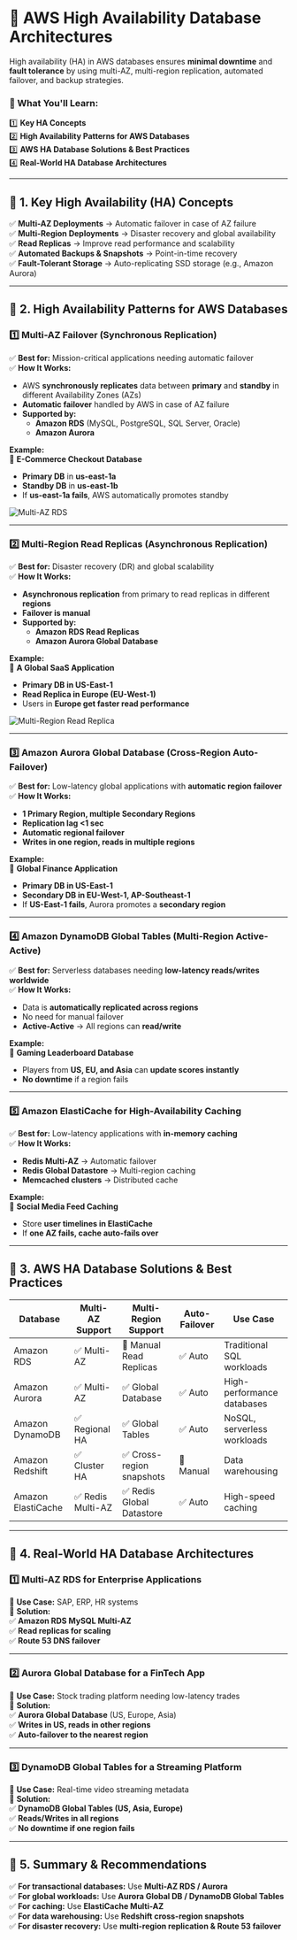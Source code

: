# **🚀 AWS High Availability Database Architectures**  

High availability (HA) in AWS databases ensures **minimal downtime** and **fault tolerance** by using multi-AZ, multi-region replication, automated failover, and backup strategies.  

### **📌 What You'll Learn:**  
1️⃣ **Key HA Concepts**  
2️⃣ **High Availability Patterns for AWS Databases**  
3️⃣ **AWS HA Database Solutions & Best Practices**  
4️⃣ **Real-World HA Database Architectures**  

---

## **📌 1. Key High Availability (HA) Concepts**  
✅ **Multi-AZ Deployments** → Automatic failover in case of AZ failure  
✅ **Multi-Region Deployments** → Disaster recovery and global availability  
✅ **Read Replicas** → Improve read performance and scalability  
✅ **Automated Backups & Snapshots** → Point-in-time recovery  
✅ **Fault-Tolerant Storage** → Auto-replicating SSD storage (e.g., Amazon Aurora)  

---

## **📌 2. High Availability Patterns for AWS Databases**  

### **1️⃣ Multi-AZ Failover (Synchronous Replication)**
✅ **Best for:** Mission-critical applications needing automatic failover  
✅ **How It Works:**  
- AWS **synchronously replicates** data between **primary** and **standby** in different Availability Zones (AZs)  
- **Automatic failover** handled by AWS in case of AZ failure  
- **Supported by:**  
  - **Amazon RDS** (MySQL, PostgreSQL, SQL Server, Oracle)  
  - **Amazon Aurora**  

**Example:**  
🔹 **E-Commerce Checkout Database**  
- **Primary DB** in **us-east-1a**  
- **Standby DB** in **us-east-1b**  
- If **us-east-1a fails**, AWS automatically promotes standby  

![Multi-AZ RDS](https://docs.aws.amazon.com/AmazonRDS/latest/UserGuide/images/MultiAZ.png)  

---

### **2️⃣ Multi-Region Read Replicas (Asynchronous Replication)**
✅ **Best for:** Disaster recovery (DR) and global scalability  
✅ **How It Works:**  
- **Asynchronous replication** from primary to read replicas in different **regions**  
- **Failover is manual**  
- **Supported by:**  
  - **Amazon RDS Read Replicas**  
  - **Amazon Aurora Global Database**  

**Example:**  
🔹 **A Global SaaS Application**  
- **Primary DB in US-East-1**  
- **Read Replica in Europe (EU-West-1)**  
- Users in **Europe get faster read performance**  

![Multi-Region Read Replica](https://docs.aws.amazon.com/AmazonRDS/latest/UserGuide/images/read-replica.png)  

---

### **3️⃣ Amazon Aurora Global Database (Cross-Region Auto-Failover)**
✅ **Best for:** Low-latency global applications with **automatic region failover**  
✅ **How It Works:**  
- **1 Primary Region, multiple Secondary Regions**  
- **Replication lag <1 sec**  
- **Automatic regional failover**  
- **Writes in one region, reads in multiple regions**  

**Example:**  
🔹 **Global Finance Application**  
- **Primary DB in US-East-1**  
- **Secondary DB in EU-West-1, AP-Southeast-1**  
- If **US-East-1 fails**, Aurora promotes a **secondary region**  

---

### **4️⃣ Amazon DynamoDB Global Tables (Multi-Region Active-Active)**
✅ **Best for:** Serverless databases needing **low-latency reads/writes worldwide**  
✅ **How It Works:**  
- Data is **automatically replicated across regions**  
- No need for manual failover  
- **Active-Active** → All regions can **read/write**  

**Example:**  
🔹 **Gaming Leaderboard Database**  
- Players from **US, EU, and Asia** can **update scores instantly**  
- **No downtime** if a region fails  

---

### **5️⃣ Amazon ElastiCache for High-Availability Caching**
✅ **Best for:** Low-latency applications with **in-memory caching**  
✅ **How It Works:**  
- **Redis Multi-AZ** → Automatic failover  
- **Redis Global Datastore** → Multi-region caching  
- **Memcached clusters** → Distributed cache  

**Example:**  
🔹 **Social Media Feed Caching**  
- Store **user timelines in ElastiCache**  
- If **one AZ fails, cache auto-fails over**  

---

## **📌 3. AWS HA Database Solutions & Best Practices**  

| **Database** | **Multi-AZ Support** | **Multi-Region Support** | **Auto-Failover** | **Use Case** |
|-------------|----------------|----------------|----------------|----------------|
| Amazon RDS | ✅ Multi-AZ | 🚫 Manual Read Replicas | ✅ Auto | Traditional SQL workloads |
| Amazon Aurora | ✅ Multi-AZ | ✅ Global Database | ✅ Auto | High-performance databases |
| Amazon DynamoDB | ✅ Regional HA | ✅ Global Tables | ✅ Auto | NoSQL, serverless workloads |
| Amazon Redshift | ✅ Cluster HA | ✅ Cross-region snapshots | 🚫 Manual | Data warehousing |
| Amazon ElastiCache | ✅ Redis Multi-AZ | ✅ Redis Global Datastore | ✅ Auto | High-speed caching |

---

## **📌 4. Real-World HA Database Architectures**  

### **1️⃣ Multi-AZ RDS for Enterprise Applications**
🔹 **Use Case:** SAP, ERP, HR systems  
🔹 **Solution:**  
✅ **Amazon RDS MySQL Multi-AZ**  
✅ **Read replicas for scaling**  
✅ **Route 53 DNS failover**  

---

### **2️⃣ Aurora Global Database for a FinTech App**
🔹 **Use Case:** Stock trading platform needing low-latency trades  
🔹 **Solution:**  
✅ **Aurora Global Database** (US, Europe, Asia)  
✅ **Writes in US, reads in other regions**  
✅ **Auto-failover to the nearest region**  

---

### **3️⃣ DynamoDB Global Tables for a Streaming Platform**
🔹 **Use Case:** Real-time video streaming metadata  
🔹 **Solution:**  
✅ **DynamoDB Global Tables (US, Asia, Europe)**  
✅ **Reads/Writes in all regions**  
✅ **No downtime if one region fails**  

---

## **📌 5. Summary & Recommendations**
✅ **For transactional databases:** Use **Multi-AZ RDS / Aurora**  
✅ **For global workloads:** Use **Aurora Global DB / DynamoDB Global Tables**  
✅ **For caching:** Use **ElastiCache Multi-AZ**  
✅ **For data warehousing:** Use **Redshift cross-region snapshots**  
✅ **For disaster recovery:** Use **multi-region replication & Route 53 failover**  

